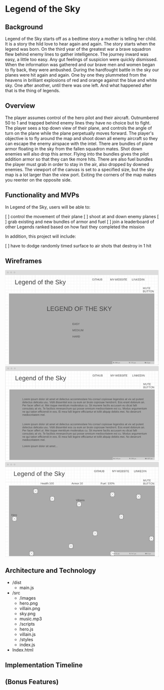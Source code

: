 # Legend of the Sky


## Background

Legend of the Sky starts off as a bedtime story a mother is telling her child. It is a story the hild love to hear again and again. The story starts when the legend was born. On the third year of the greatest war a brave squadron flew behind enemy lines to gather intelligence. The journey inward was easy, a little too easy. Any gut feelings of suspicion were quickly dismissed. When the information was gathered and our brave men and women began to fly back, they were ambushed. During the hardfought battle in the sky our planes were hit again and again. One by one they plummeted from the heavens in brilliant explosions of red and orange against the blue and white sky. One after another, until there was one left. And what happened after that is the thing of legends.

## Overview

The player assumes control of the hero pilot and their aircraft. Outnumbered 50 to 1 and trapped behind enemy lines they have no choice but to fight. The player sees a top down view of their plane, and controls the angle of turn on the plane while the plane perpetually moves forward. The player's objective is to fly around the map and shoot down all enemy aircraft so they can escape the enemy airspace with the intel. There are bundles of plane armor floating in the sky from the fallen squadron mates. Shot down enemies will also drop this armor. Flying into the bundles gives the pilot addition armor so that they can tke more hits. There are also fuel bundles the player must grab in order to stay in the air, also dropped by downed enemies. The viewport of the canvas is set to a specified size, but the sky map is a lot larger than the view port. Exiting the corners of the map makes you reenter on the opposite side. 

## Functionality and MVPs


In Legend of the Sky, users will be able to:

[ ] control the movement of their plane
[ ] shoot at and down enemy planes
[ ] grab existing and new bundles of armor and fuel
[ ] join a leaderboard of other Legends ranked based on how fast they completed the mission


In addition, this project will include:

[ ] have to dodge randomly timed surface to air shots that destroy in 1 hit


## Wireframes

![screen1](https://github.com/zarifrahat/LegendOfTheSky/blob/master/src/images/screen1.png?raw=true "Screen 1")
![screen2](https://github.com/zarifrahat/LegendOfTheSky/blob/master/src/images/screen2.png?raw=true "Screen 2")
![screen3](https://github.com/zarifrahat/LegendOfTheSky/blob/master/src/images/screen3.png?raw=true "Screen 3")

## Architecture and Technology

* /dist
  * main.js
* /src
  * /images
   * hero.png
   * villain.png
   * sky.png
   * music.mp3
  * /scripts
   * hero.js
   * villain.js
  * /styles
  * index.js
* Index.html


## Implementation Timeline

## (Bonus Features)

